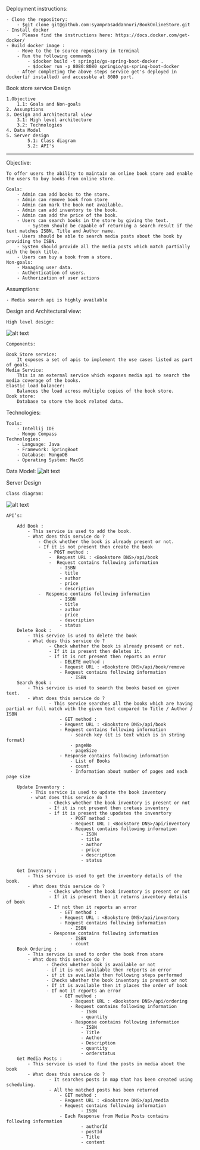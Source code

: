 Deployment instructions:
    
    - Clone the repository:
        - $git clone git@github.com:syamprasaddannuri/BookOnlineStore.git
    - Install docker
        - Please find the instructions here: https://docs.docker.com/get-docker/
    - Build docker image :
        - Move to the to source repository in terminal
        - Run the following commands
            - $docker build -t springio/gs-spring-boot-docker .
            - $docker run -p 8080:8080 springio/gs-spring-boot-docker
        - After completing the above steps service get's deployed in docker(if installed) and accessble at 8080 port.
        
Book store service Design
   
    1.Objective
        1.1: Goals and Non-goals
    2. Assumptions
    3. Design and Architectural view
        3.1: High level architecture
        3.2: Technologies
    4. Data Model
    5. Server design
            5.1: Class diagram
            5.2: API's
---------------------------------------------------------------------------------------------------------------------------
Objective:
    
    To offer users the ability to maintain an online book store and enable the users to buy books from online store.
        
    Goals: 
        - Admin can add books to the store.
        - Admin can remove book from store
        - Admin can mark the book not available.
        - Admin can add inventory to the book.
        - Admin can add the price of the book.
        - Users can search books in the store by giving the text.
            - System should be capable of returning a search result if the text matches ISBN, Title and Author name.
        - Users should be able to search media posts about the book by providing the ISBN.
        - System should provide all the media posts which match partially with the book title.
        - Users can buy a book from a store.
    Non-goals:
        - Managing user data.
        - Authentication of users.
        - Authorization of user actions
Assumptions:

    - Media search api is highly available

Design and Architectural view:

    High level design:
   ![alt text](HLD.png)

    Components:
    
    Book Store service:
        It exposes a set of apis to implement the use cases listed as part of goals.
    Media Service:
        This is an external service which exposes media api to search the media coverage of the books.
    Elastic load balancer:
        Balances the load across multiple copies of the book store.
    Book store:
        Database to store the book related data.

Technologies:
    
    Tools:
        - Intellij IDE
        - Mongo Compass
    Technologies:
        - Language: Java
        - Framework: SpringBoot
        - Database: MongoDB
        - Operating System: MacOS
        
Data Model:
 ![alt text](DataModel.png)
    
Server Design

    Class diagram:
   ![alt text](Classdiagram.png)
    
    API’s:
        
        Add Book : 
            - This service is used to add the book.
            - What does this service do ?
                - Check whether the book is already present or not.
                - If it is not present then create the book		       
                    - POST method :			 	
                    -  Request URL : <Bookstore DNS>/api/book				
                    -  Request contains following information					
                        - ISBN					
                        - title				
                        - author
                        - price					
                        - description         
                -  Response contains following information
                        - ISBN					
                        - title				
                        - author
                        - price					
                        - description
                        - status  
        Delete Book : 
            - This service is used to delete the book
            - What does this service do ?
                    - Check whether the book is already present or not.
                    - If it is present then deletes it.
                    - If it is not present then reports an error
                        - DELETE method :
                        - Request URL : <Bookstore DNS>/api/book/remove 
                        - Request contains following information
                            - ISBN
        Search Book :
            - This service is used to search the books based on given text.
            - What does this service do ?
                    - This service searches all the books which are having partial or full match with the given text compared to Title / Author / ISBN
                        - GET method : 
                        - Request URL : <Bookstore DNS>/api/book
                        - Request contains following information 
                            - search key (it is text which is in string format)
                            - pageNo
                            - pageSize
                        - Response contains following information
                            - List of Books
                            - count
                            - Information about number of pages and each page size
        
        Update Inventory : 
             - This service is used to update the book inventory
             - what does this service do ?
                    - Checks whether the book inventory is present or not
                    - If it is not present then cretaes inventory
                    - if it is present the upodates the invenrtory
                            - POST method :
                            - Request URL : <Bookstore DNS>/api/inventory
                            - Request contains following information
                                - ISBN					
                                - title				
                                - author
                                - price					
                                - description
                                - status  
        
        Get Inventory :
            - This service is used to get the inventory details of the book.
            - What does this service do ?
                    - Checks whether the book inventory is present or not
                    - If it is present then it returns inventory details of book 
                    - If not then it reports an error 
                        - GET method :
                        - Request URL : <Bookstore DNS>/api/inventory
                        - Request contains following information
                            - ISBN
                    - Response contains following information
                            - ISBN 
                            - count
        Book Ordering :
            - This service is used to order the book from store
            - What does this service do ?
                   - Checks whether book is available or not
                   - if it is not available then retports an error
                   - if it is available then following steps performed
                   - Checks whether the book inventory is present or not
                   - If it is available then it places the order of book
                   - If not it reports an error 
                        - GET method :
                            - Request URL : <Bookstore DNS>/api/ordering
                            - Request contains following information
                                - ISBN
                                - quantity
                            - Response contains following information
                                - ISBN 
                                - Title
                                - Author
                                - Description
                                - quantity
                                - orderstatus
        Get Media Posts :
            - This service is used to find the posts in media about the book
            - What does this service do ?
                    - It searches posts in map that has been created using scheduling.
                    - All the matched posts has been returned
                        - GET method :
                        - Request URL : <Bookstore DNS>/api/media
                        - Request contains following information
                                - ISBN
                        - Each Response from Media Posts contains following information
                                - authorId
                                - postId
                                - Title
                                - content
                                  
    
        
                
    
    
                    
    
    
                                   
    
            
